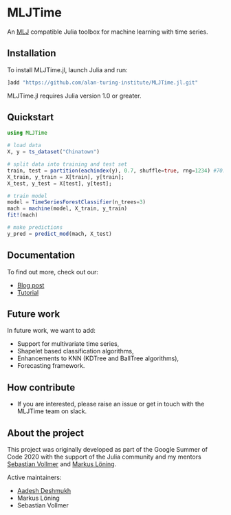 # MLJTime
An [MLJ](https://github.com/alan-turing-institute/MLJ.jl) compatible Julia toolbox for machine learning with
time series.

## Installation
To install MLJTime.jl, launch Julia and run:
```julia
]add "https://github.com/alan-turing-institute/MLJTime.jl.git"
```
MLJTime.jl requires Julia version 1.0 or greater.

## Quickstart 
```julia
using MLJTime

# load data
X, y = ts_dataset("Chinatown")

# split data into training and test set
train, test = partition(eachindex(y), 0.7, shuffle=true, rng=1234) #70:30 split
X_train, y_train = X[train], y[train];
X_test, y_test = X[test], y[test];

# train model
model = TimeSeriesForestClassifier(n_trees=3)
mach = machine(model, X_train, y_train)
fit!(mach)

# make predictions
y_pred = predict_mod(mach, X_test)
```

## Documentation
To find out more, check out our:

* [Blog post](https://nextjournal.com/aa25desh)
* [Tutorial](https://github.com/aa25desh/MLJTimeTutorials.jl)

## Future work
In future work, we want to add:

* Support for multivariate time series,
* Shapelet based classification algorithms,
* Enhancements to KNN (KDTree and BallTree algorithms),
* Forecasting framework.

## How contribute
* If you are interested, please raise an issue or get in touch with the MLJTime team on slack. 

## About the project
This project was originally developed as part of the Google Summer of Code 2020 with the support of the Julia community and my mentors [Sebastian Vollmer](https://warwick.ac.uk/fac/sci/maths/people/staff/vollmer/) and [Markus Löning](https://github.com/mloning).

Active maintainers: 
* [Aadesh Deshmukh](https://github.com/aa25desh)
* Markus Löning
* Sebastian Vollmer

